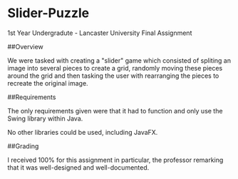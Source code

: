 # Slider-Puzzle
1st Year Undergradute - Lancaster University Final Assignment

##Overview

We were tasked with creating a "slider" game which consisted of spliting an image into several pieces to create a grid,
randomly moving these pieces around the grid and then tasking the user with rearranging the pieces to recreate the original image.

##Requirements

The only requirements given were that it had to function and only use the Swing library within Java.

No other libraries could be used, including JavaFX.

##Grading

I received 100% for this assignment in particular, the professor remarking that it was well-designed and well-documented.
